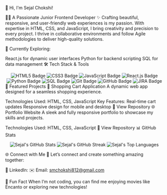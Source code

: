 🌟 Hi, I'm Sejal Chokshi!

👩‍💻 A Passionate Junior Frontend Developer
✨ Crafting beautiful, responsive, and user-friendly web experiences is my passion.
With expertise in HTML, CSS, and JavaScript, I bring creativity and precision to every project. I thrive in collaborative environments and follow Agile methodologies to deliver high-quality solutions.

🚀 Currently Exploring:

React.js for dynamic user interfaces
Python for backend scripting
SQL for data management
🛠️ Tech Stack & Tools
<div align="center"> <img src="https://img.shields.io/badge/-HTML5-E34F26?logo=html5&logoColor=white&style=for-the-badge" alt="HTML5 Badge" /> <img src="https://img.shields.io/badge/-CSS3-1572B6?logo=css3&logoColor=white&style=for-the-badge" alt="CSS3 Badge" /> <img src="https://img.shields.io/badge/-JavaScript-F7DF1E?logo=javascript&logoColor=black&style=for-the-badge" alt="JavaScript Badge" /> <img src="https://img.shields.io/badge/-React.js-61DAFB?logo=react&logoColor=black&style=for-the-badge" alt="React.js Badge" /> <img src="https://img.shields.io/badge/-Python-3776AB?logo=python&logoColor=white&style=for-the-badge" alt="Python Badge" /> <img src="https://img.shields.io/badge/-SQL-4479A1?logo=postgresql&logoColor=white&style=for-the-badge" alt="SQL Badge" /> <img src="https://img.shields.io/badge/-Git-F05032?logo=git&logoColor=white&style=for-the-badge" alt="Git Badge" /> <img src="https://img.shields.io/badge/-GitHub-181717?logo=github&logoColor=white&style=for-the-badge" alt="GitHub Badge" /> <img src="https://img.shields.io/badge/-JIRA-0052CC?logo=jira&logoColor=white&style=for-the-badge" alt="JIRA Badge" /> </div>
🌟 Featured Projects
🛒 Shopping Cart Application
A dynamic web app designed for a seamless shopping experience.

Technologies Used: HTML, CSS, JavaScript
Key Features:
Real-time cart updates
Responsive design for mobile and desktop
🔗 View Repository
🌐 Portfolio Website
A sleek and fully responsive portfolio to showcase my skills and projects.

Technologies Used: HTML, CSS, JavaScript
🔗 View Repository
📊 GitHub Stats
<div align="center"> <img src="https://github-readme-stats.vercel.app/api?username=sejalchokshi&show_icons=true&theme=radical" alt="Sejal's GitHub Stats" /> <img src="https://github-readme-streak-stats.herokuapp.com/?user=sejalchokshi&theme=radical" alt="Sejal's GitHub Streak" /> <img src="https://github-readme-stats.vercel.app/api/top-langs/?username=sejalchokshi&layout=compact&theme=radical" alt="Sejal's Top Languages" /> </div>

🌐 Connect with Me
💬 Let’s connect and create something amazing together:

💼 LinkedIn: 
✉️ Email: smchokshi812@gmail.com

🎉 Fun Fact
When I’m not coding, you can find me enjoying movies like Encanto or exploring new technologies!
